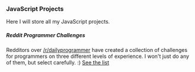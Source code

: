 ### JavaScript Projects

Here I will store all my JavaScript projects.


##### Reddit Programmer Challenges

Redditors over [/r/dailyprogrammer](https://www.reddit.com/r/dailyprogrammer/) have created a collection of challenges for programmers on three different levels of experience. I won't just do any of them, but select carefully. :) [See the list](https://www.reddit.com/r/dailyprogrammer/comments/pihtx/intermediate_challenge_1/)
